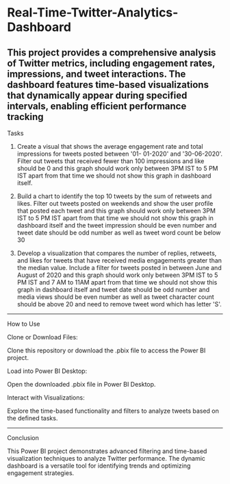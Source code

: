 # Real-Time-Twitter-Analytics-Dashboard

This project provides a comprehensive analysis of Twitter metrics, including engagement rates, impressions, and tweet interactions. The dashboard features time-based visualizations that dynamically appear during specified intervals, enabling efficient performance tracking
-------------------------------------------------------------------------------------------------------------------------------------------------------------------------------------
Tasks

1. Create a visual that shows the average engagement rate and total impressions for tweets posted between '01- 01-2020' and '30-06-2020'. Filter out tweets that received fewer than 100 impressions and like should be 0 and this graph should work only between 3PM IST to 5 PM IST apart from that time we should not show this graph in dashboard itself.

2. Build a chart to identify the top 10 tweets by the sum of retweets and likes. Filter out tweets posted on weekends and show the user profile that posted each tweet and this graph should work only between 3PM IST to 5 PM IST apart from that time we should not show this graph in dashboard itself and the tweet impression should be even number and tweet date should be odd number as well as tweet word count be below 30

3. Develop a visualization that compares the number of replies, retweets, and likes for tweets that have received media engagements greater than the median value. Include a filter for tweets posted in between June and August of 2020 and this graph should work only between 3PM IST to 5 PM IST and 7 AM to 11AM apart from that time we should not show this graph in dashboard itself and tweet date should be odd number and media views should be even number as well as tweet character count should be above 20 and need to remove tweet word which has letter 'S'.

-------------------------------------------------------------------------------------------------------------------------------------------------------------------------------------------
How to Use

Clone or Download Files:

Clone this repository or download the .pbix file to access the Power BI project.

Load into Power BI Desktop:

Open the downloaded .pbix file in Power BI Desktop.

Interact with Visualizations:

Explore the time-based functionality and filters to analyze tweets based on the defined tasks.

-----------------------------------------------------------------------------------------------------------------------------------------------------------------------------------------
Conclusion

This Power BI project demonstrates advanced filtering and time-based visualization techniques to analyze Twitter performance. The dynamic dashboard is a versatile tool for identifying trends and optimizing engagement strategies.
